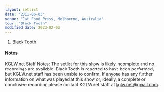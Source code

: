 ```yaml
---
layout: setlist
date: "2011-06-03"
venue: "Cat Food Press, Melbourne, Australia"
tour: "Black Tooth"
modified date: 2023-02-03
---
```



 1. Black Tooth

#### Notes

KGLW.net Staff Notes: The setlist for this show is likely incomplete and no recordings are available. Black Tooth is reported to have been performed, but KGLW.net staff has been unable to confirm. If anyone has any further information on what was played at this show or, ideally, a complete or conclusive recording please contact KGLW.net staff at kglw.net@gmail.com.
